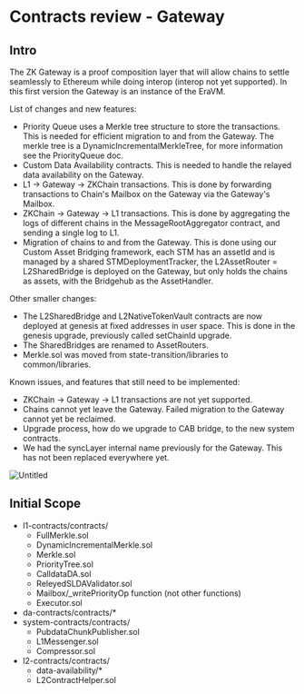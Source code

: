 # Contracts review - Gateway

## Intro

The ZK Gateway is a proof composition layer that will allow chains to settle seamlessly to Ethereum while doing interop (interop not yet supported). In this first version the Gateway is an instance of the EraVM.

List of changes and new features:

- Priority Queue uses a Merkle tree structure to store the transactions. This is needed for efficient migration to and from the Gateway. The merkle tree is a DynamicIncrementalMerkleTree, for more information see the PriorityQueue doc.
- Custom Data Availability contracts. This is needed to handle the relayed data availability on the Gateway.
- L1 -> Gateway -> ZKChain transactions. This is done by forwarding transactions to Chain's Mailbox on the Gateway via the Gateway's Mailbox.
- ZKChain -> Gateway -> L1 transactions. This is done by aggregating the logs of different chains in the MessageRootAggregator contract, and sending a single log to L1.
- Migration of chains to and from the Gateway. This is done using our Custom Asset Bridging framework, each STM has an assetId and is managed by a shared STMDeploymentTracker, the L2AssetRouter = L2SharedBridge is deployed on the Gateway, but only holds the chains as assets, with the Bridgehub as the AssetHandler.

Other smaller changes:

- The L2SharedBridge and L2NativeTokenVault contracts are now deployed at genesis at fixed addresses in user space. This is done in the genesis upgrade, previously called setChainId upgrade.
- The SharedBridges are renamed to AssetRouters.
- Merkle.sol was moved from state-transition/libraries to common/libraries.

Known issues, and features that still need to be implemented:

- ZKChain -> Gateway -> L1 transactions are not yet supported.
- Chains cannot yet leave the Gateway. Failed migration to the Gateway cannot yet be reclaimed.
- Upgrade process, how do we upgrade to CAB bridge, to the new system contracts.
- We had the syncLayer internal name previously for the Gateway. This has not been replaced everywhere yet.

![Untitled](./Hyperchain-scheme.png)

## Initial Scope

- l1-contracts/contracts/
  - FullMerkle.sol
  - DynamicIncrementalMerkle.sol
  - Merkle.sol
  - PriorityTree.sol
  - CalldataDA.sol
  - ReleyedSLDAValidator.sol
  - Mailbox/\_writePriorityOp function (not other functions)
  - Executor.sol
- da-contracts/contracts/\*
- system-contracts/contracts/
  - PubdataChunkPublisher.sol
  - L1Messenger.sol
  - Compressor.sol
- l2-contracts/contracts/
  - data-availability/\*
  - L2ContractHelper.sol
